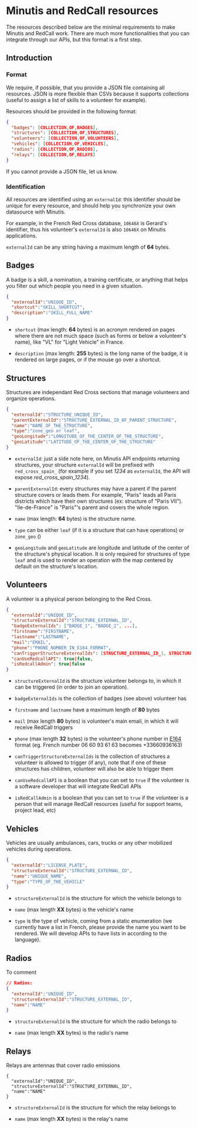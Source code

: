 # Minutis and RedCall resources

The resources described below are the minimal requirements to make Minutis and RedCall work. There are much more functionalities that you can integrate through our APIs, but this format is a first
step.

## Introduction

### Format

We require, if possible, that you provide a JSON file containing all resources. JSON is more flexible than CSVs because it supports collections (useful to assign a list of skills to a volunteer for example). 

Resources should be provided in the following format:

```json
{
  "badges": [COLLECTION,OF,BADGES],
  "structures": [COLLECTION,OF,STRUCTURES],
  "volunteers": [COLLECTION,OF,VOLUNTEERS],
  "vehicles": [COLLECTION,OF,VEHICLES],
  "radios": [COLLECTION,OF,RADIOS],
  "relays": [COLLECTION,OF,RELAYS]
}
```

If you cannot provide a JSON file, let us know.

### Identification

All resources are identified using an `externalId`: this identifier should be unique for every resource, and should help you synchronize your own datasource with Minutis. 

For example, in the French Red Cross database, `10646X` is Gerard's identifier, thus his volunteer's `externalId` is also `10646X` on Minutis applications.

`externalId` can be any string having a maximum length of **64** bytes.

## Badges

A badge is a skill, a nomination, a training certificate, or anything that helps you filter out which people you need in a given situation. 

```json
{
  "externalId":"UNIQUE_ID",
  "shortcut":"SKILL_SHORTCUT",
  "description":"SKILL_FULL_NAME"
}
```

- `shortcut` (max length: **64** bytes) is an acronym rendered on pages where there are not much space (such as forms or below a volunteer's name), like "VL" for "Light Vehicle" in France.

- `description` (max length: **255** bytes) is the long name of the badge, it is rendered on large pages, or if the mouse go over a shortcut.

## Structures

Structures are independant Red Cross sections that manage volunteers and organize operations. 

```json
{
  "externalId":"STRUCTURE_UNIQUE_ID",
  "parentExternalId":"STRUCTURE_EXTERNAL_ID_OF_PARENT_STRUCTURE",
  "name":"NAME_OF_THE_STRUCTURE",
  "type":"zone_geo or leaf",
  "geoLongitude":"LONGITUDE_OF_THE_CENTER_OF_THE_STRUCTURE",
  "geoLatitude":"LATITUDE_OF_THE_CENTER_OF_THE_STRUCTURE"
}
```

- `externalId`: just a side note here, on Minutis API endpoints returning structures, your structure `externalId` will be prefixed with `red_cross_spain_` (for example if you set *1234* as `externalId`, the API will expose *red\_cross\_spain_1234*).

- `parentExternalId`: every structures may have a parent if the parent structure covers or leads them. For example, "Paris" leads all Paris districts which have their own structures (ex: structure of "Paris VII"). "Ile-de-France" is "Paris"'s parent and covers the whole region.

- `name` (max length: **64** bytes) is the structure name.

- `type` can be either `leaf` (if it is a structure that can have operations) or `zone_geo` ()

- `geoLongitude` and `geoLatitude` are longitude and latitude of the center of the structure's physical location. It is only required for structures of type `leaf` and is used to render an operation with the map centered by default on the structure's location.

## Volunteers

A volunteer is a physical person belonging to the Red Cross. 

```json
{
  "externalId":"UNIQUE_ID",
  "structureExternalId":"STRUCTURE_EXTERNAL_ID",
  "badgeExternalIds": ["BADGE_1", "BADGE_2", ...],
  "firstname":"FIRSTNAME",
  "lastname":"LASTNAME",
  "mail":"EMAIL",
  "phone":"PHONE_NUMBER_IN_E164_FORMAT",
  "canTriggerStructureExternalIds": [STRUCTURE_EXTERNAL_ID_1, STRUCTURE_EXTERNAL_ID_2...],
  "canUseRedcallAPI": true|false,
  "isRedcallAdmin": true|false
}
```

- `structureExternalId` is the structure volunteer belongs to, in which it can be triggered (in order to join an operation).

- `badgeExternalIds` is the collection of badges (see above) volunteer has

- `firstname` and `lastname` have a maximum length of **80** bytes

- `mail` (max length **80** bytes) is volunteer's main email, in which it will receive RedCall triggers

- `phone` (max length **32** bytes) is the volunteer's phone number in [E164](https://en.wikipedia.org/wiki/E.164) format (eg. French number 06 60 93 61 63 becomes +33660936163)

- `canTriggerStructureExternalIds` is the collection of structures a volunteer is allowed to trigger (if any), note that if one of these structures has children, volunteer will also be able to trigger them

- `canUseRedcallAPI` is a boolean that you can set to `true` if the volunteer is a software developer that will integrate RedCall APIs

- `isRedCallAdmin` is a boolean that you can set to `true` if the volunteer is a person that will manage RedCall resources (useful for support teams, project lead, etc)

## Vehicles

Vehicles are usually ambulances, cars, trucks or any other mobilized vehicles during operations.

```json
{
  "externalId":"LICENSE_PLATE",
  "structureExternalId":"STRUCTURE_EXTERNAL_ID",
  "name":"UNIQUE_NAME",
  "type":"TYPE_OF_THE_VEHICLE"
}
```

- `structureExternalId` is the structure for which the vehicle belongs to

- `name` (max length **XX** bytes) is the vehicle's name

- `type` is the type of vehicle, coming from a static enumeration (we currently have a list in French, please provide the name you want to be rendered. We will develop APIs to have lists in according to the language).

## Radios

To comment

```json
// Radios:
{
  "externalId":"UNIQUE_ID",
  "structureExternalId":"STRUCTURE_EXTERNAL_ID",
  "name":"NAME"
}
```

- `structureExternalId` is the structure for which the radio belongs to

- `name` (max length **XX** bytes) is the radio's name

## Relays

Relays are antennas that cover radio emissions

```
{
  "externalId":"UNIQUE_ID",
  "structureExternalId":"STRUCTURE_EXTERNAL_ID",
  "name":"NAME"
}
```

- `structureExternalId` is the structure for which the relay belongs to

- `name` (max length **XX** bytes) is the relay's name







